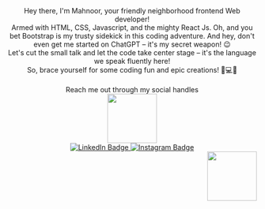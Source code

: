 
<div align="center">
Hey there, I'm Mahnoor, your friendly neighborhood frontend Web developer! 
  <br>
  Armed with HTML, CSS, Javascript, and the mighty React Js. Oh, and you bet Bootstrap is my trusty sidekick in this coding adventure. And hey, don't even get me started on ChatGPT – it's my secret weapon! 😉<br>
Let's cut the small talk and let the code take center stage – it's the language we speak fluently here!<br>
  So, brace yourself for some coding fun and epic creations! 🚀💻🎉
  <br>
  <br>
 </div>
 <div align="center">
   Reach me out through my social handles
 </div>
 <div id="header" align="center">
  <img src="https://media.giphy.com/media/yobJmOSmqYTdSEaS9e/giphy.gif" width="100"/>
</div>
<div id="badges" align="center">
  <a href="https://www.linkedin.com/in/mahnoor-a-coding7">
    <img src="https://img.shields.io/badge/LinkedIn-blue?style=for-the-badge&logo=linkedin&logoColor=white" alt="LinkedIn Badge"/>
  </a>
  <a href="https://www.instagram.com/code_with_noor/">
    <img src="https://img.shields.io/badge/Instagram-pink?style=for-the-badge&logo=instagram&logoColor=white" alt="Instagram Badge"/>
  </a>
</div>

  
<div id="header" align="right">
  <img src="https://media.giphy.com/media/paTz7UZbPfTZFRYnnB/giphy.gif" width="100"/>
</div>

<!---
Noorlogs/Noorlogs is a ✨ special ✨ repository because its `README.md` (this file) appears on your GitHub profile.
You can click the Preview link to take a look at your changes.
--->
